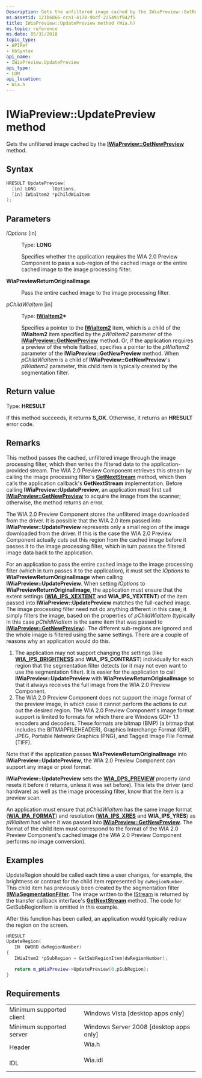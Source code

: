 ```yaml
---
Description: Gets the unfiltered image cached by the IWiaPreview::GetNewPreview method.
ms.assetid: 121b6866-cca1-4170-9bdf-225491f942f5
title: IWiaPreview::UpdatePreview method (Wia.h)
ms.topic: reference
ms.date: 05/31/2018
topic_type: 
- APIRef
- kbSyntax
api_name: 
- IWiaPreview.UpdatePreview
api_type: 
- COM
api_location: 
- Wia.h
---
```


# IWiaPreview::UpdatePreview method

Gets the unfiltered image cached by the [**IWiaPreview::GetNewPreview**](-wia-iwiapreview-getnewpreview.md) method.

## Syntax


```C++
HRESULT UpdatePreview(
  [in] LONG      lOptions,
  [in] IWiaItem2 *pChildWiaItem
);
```



## Parameters

<dl> <dt>

*lOptions* \[in\]
</dt> <dd>

Type: **LONG**

Specifies whether the application requires the WIA 2.0 Preview Component to pass a sub-region of the cached image or the entire cached image to the image processing filter.

<dt>

<span id="WiaPreviewReturnOriginalImage"></span><span id="wiapreviewreturnoriginalimage"></span><span id="WIAPREVIEWRETURNORIGINALIMAGE"></span>

<span id="WiaPreviewReturnOriginalImage"></span><span id="wiapreviewreturnoriginalimage"></span><span id="WIAPREVIEWRETURNORIGINALIMAGE"></span>**WiaPreviewReturnOriginalImage**


</dt> <dd>

Pass the entire cached image to the image processing filter.

</dd> </dl> </dd> <dt>

*pChildWiaItem* \[in\]
</dt> <dd>

Type: **[**IWiaItem2**](-wia-iwiaitem2.md)\***

Specifies a pointer to the [**IWiaItem2**](-wia-iwiaitem2.md) item, which is a child of the **IWiaItem2** item specified by the *pWiaItem2* parameter of the [**IWiaPreview::GetNewPreview**](-wia-iwiapreview-getnewpreview.md) method. Or, if the application requires a preview of the whole flatbed, specifies a pointer to the *pWiaItem2* parameter of the **IWiaPreview::GetNewPreview** method. When *pChildWiaItem* is a child of **IWiaPreview::GetNewPreview**'s *pWiaItem2* parameter, this child item is typically created by the segmentation filter.

</dd> </dl>

## Return value

Type: **HRESULT**

If this method succeeds, it returns **S\_OK**. Otherwise, it returns an **HRESULT** error code.

## Remarks

This method passes the cached, unfiltered image through the image processing filter, which then writes the filtered data to the application-provided stream. The WIA 2.0 Preview Component retrieves this stream by calling the image processing filter's [**GetNextStream**](-wia-iwiatransfercallback-getnextstream.md) method, which then calls the application callback's **GetNextStream** implementation. Before calling **IWiaPreview::UpdatePreview**, an application must first call [**IWiaPreview::GetNewPreview**](-wia-iwiapreview-getnewpreview.md) to acquire the image from the scanner; otherwise, the method returns an error.

The WIA 2.0 Preview Component stores the unfiltered image downloaded from the driver. It is possible that the WIA 2.0 item passed into **IWiaPreview::UpdatePreview** represents only a small region of the image downloaded from the driver. If this is the case the WIA 2.0 Preview Component actually cuts out this region from the cached image before it passes it to the image processing filter, which in turn passes the filtered image data back to the application.

For an application to pass the entire cached image to the image processing filter (which in turn passes it to the application), it must set the *lOptions* to **WiaPreviewReturnOriginalImage** when calling **IWiaPreview::UpdatePreview**. When setting *lOptions* to **WiaPreviewReturnOriginalImage**, the application must ensure that the extent settings ([**WIA\_IPS\_XEXTENT**](-wia-wiaitempropscanneritem.md) and **WIA\_IPS\_YEXTENT**) of the item passed into **IWiaPreview::UpdatePreview** matches the full-cached image. The image processing filter need not do anything different in this case; it simply filters the image, based on the properties of *pChildWiaItem* (typically in this case *pChildWiaItem* is the same item that was passed to [**IWiaPreview::GetNewPreview**](-wia-iwiapreview-getnewpreview.md)). The different sub-regions are ignored and the whole image is filtered using the same settings. There are a couple of reasons why an application would do this.

1.  The application may not support changing the settings (like [**WIA\_IPS\_BRIGHTNESS**](-wia-wiaitempropscanneritem.md) and **WIA\_IPS\_CONTRAST**) individually for each region that the segmentation filter detects (or it may not even want to use the segmentation filter). It is easier for the application to call **IWiaPreview::UpdatePreview** with **WiaPreviewReturnOriginalImage** so that it always receives the full image from the WIA 2.0 Preview Component.
2.  The WIA 2.0 Preview Component does not support the image format of the preview image, in which case it cannot perform the actions to cut out the desired region. The WIA 2.0 Preview Component's image format support is limited to formats for which there are Windows GDI+ 1.1 encoders and decoders. These formats are bitmap (BMP) (a bitmap that includes the BITMAPFILEHEADER), Graphics Interchange Format (GIF), JPEG, Portable Network Graphics (PNG), and Tagged Image File Format (TIFF).

Note that if the application passes **WiaPreviewReturnOriginalImage** into **IWiaPreview::UpdatePreview**, the WIA 2.0 Preview Component can support any image or pixel format.

**IWiaPreview::UpdatePreview** sets the [**WIA\_DPS\_PREVIEW**](-wia-wiaitempropscannerdevice.md) property (and resets it before it returns, unless it was set before). This lets the driver (and hardware) as well as the image processing filter, know that the item is a preview scan.

An application must ensure that *pChildWiaItem* has the same image format ([**WIA\_IPA\_FORMAT**](-wia-wiaitempropcommonitem.md)) and resolution ([**WIA\_IPS\_XRES**](-wia-wiaitempropscanneritem.md) and **WIA\_IPS\_YRES**) as *pWiaItem* had when it was passed into [**IWiaPreview::GetNewPreview**](-wia-iwiapreview-getnewpreview.md). The format of the child item must correspond to the format of the WIA 2.0 Preview Component's cached image (the WIA 2.0 Preview Component performs no image conversion).

## Examples

UpdateRegion should be called each time a user changes, for example, the brightness or contrast for the child item represented by `dwRegionNumber`. This child item has previously been created by the segmentation filter ([**IWiaSegmentationFilter**](-wia-iwiasegmentationfilter.md). The image written to the [IStream](/windows/win32/api/objidl/nn-objidl-istream) is returned by the transfer callback interface's [**GetNextStream**](-wia-iwiatransfercallback-getnextstream.md) method. The code for GetSubRegionItem is omitted in this example.

After this function has been called, an application would typically redraw the region on the screen.


```C++
HRESULT
UpdateRegion(
   IN  DWORD dwRegionNumber)
{
   IWiaItem2 *pSubRegion = GetSubRegionItem(dwRegionNumber);

   return m_pWiaPreview->UpdatePreview(0,pSubRegion);
}
```



## Requirements



|                                     |                                                                                    |
|-------------------------------------|------------------------------------------------------------------------------------|
| Minimum supported client<br/> | Windows Vista \[desktop apps only\]<br/>                                     |
| Minimum supported server<br/> | Windows Server 2008 \[desktop apps only\]<br/>                               |
| Header<br/>                   | <dl> <dt>Wia.h</dt> </dl>   |
| IDL<br/>                      | <dl> <dt>Wia.idl</dt> </dl> |



 

 